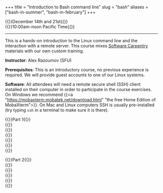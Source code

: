 +++
title = "Introduction to Bash command line"
slug = "bash"
aliases = ["bash-in-summer", "bash-in-february"]
+++

{{<cor>}}December 14th and 21st{{</cor>}}\
{{<cgr>}}10:00am-noon Pacific Time{{</cgr>}}

<!-- Course materials will be added here shortly before the start of the course. -->

---

This is a hands-on introduction to the Linux command line and the interaction with a remote server. This
course mixes <a href="https://software-carpentry.org" target="_blank">Software Carpentry</a> materials with
our own custom training.

**Instructor**: Alex Razoumov (SFU)

**Prerequisites**: This is an introductory course, no previous experience is required. We will provide
guest accounts to one of our Linux systems.

**Software**: All attendees will need a remote secure shell (SSH) client installed on their computer in order
to participate in the course exercises. On Windows we recommend {{<a
"https://mobaxterm.mobatek.net/download.html" "the free Home Edition of MobaXterm">}}. On Mac and Linux
computers SSH is usually pre-installed (try typing `ssh` in a terminal to make sure it is there).

{{<cor>}}Part 1{{</cor>}} \
{{<linktitle url="../bash/bash-01-intro" text="Introduction">}} \
{{<linktitle url="../bash/bash-02-filesystem" text="Navigating the filesystem">}} \
{{<linktitle url="../bash/bash-03-creating-moving-copying" text="Creating, moving and copying things">}} \
{{<linktitle url="../bash/bash-04-tar-gzip" text="Archives and compression">}} \
{{<linktitle url="../bash/bash-05-file-transfer" text="Transferring files to/from remote computers">}} \
{{<linktitle url="../bash/bash-06-wildcards-redirection-pipes" text="Wildcards, redirection, pipes, and aliases">}}

<!-- {{<nolinktitle>}}Introduction{{</nolinktitle>}} \ -->
<!-- {{<nolinktitle>}}Navigating the filesystem{{</nolinktitle>}} \ -->
<!-- {{<nolinktitle>}}Creating, moving and copying things{{</nolinktitle>}} \ -->
<!-- {{<nolinktitle>}}Archives and compression{{</nolinktitle>}} \ -->
<!-- {{<nolinktitle>}}Transferring files to/from remote computers{{</nolinktitle>}} \ -->
<!-- {{<nolinktitle>}}Wildcards, redirection, pipes, and aliases{{</nolinktitle>}} -->

{{<cor>}}Part 2{{</cor>}} \
{{<linktitle url="../bash/bash-07-loops" text="Loops">}} \
{{<linktitle url="../bash/bash-08-scripts-functions" text="Bash scripts and functions, and variables">}} \
{{<linktitle url="../bash/bash-09-grep-find" text="Finding things with `grep` and `find`">}} \
{{<linktitle url="../bash/bash-10-text-manipulation" text="Text manipulation">}} \
{{<linktitle url="../bash/bash-11-other" text="Other topics and exercises">}}

<!-- {{<cor>}}Zoom: afternoon session (Marie){{</cor>}} \ -->
<!-- {{<cgr>}}1:30pm-4:30pm Pacific{{</cgr>}} \ -->
<!-- {{<nolinktitle>}}Loops{{</nolinktitle>}} -->
<!-- {{<nolinktitle>}}Bash scripts and functions, and variables{{</nolinktitle>}} \ -->
<!-- {{<nolinktitle>}}Finding things{{</nolinktitle>}} \ -->
<!-- {{<nolinktitle>}}Text manipulation{{</nolinktitle>}} \ -->
<!-- {{<nolinktitle>}}Advanced tools{{</nolinktitle>}} -->
